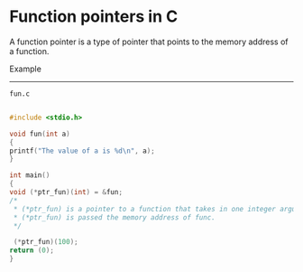 # Function pointers in C

A function pointer is a type of pointer that points to the memory address of a function.

Example
<hr>

`fun.c`

```C

#include <stdio.h>

void fun(int a)
{
printf("The value of a is %d\n", a);
}

int main()
{
void (*ptr_fun)(int) = &fun;
/*
 * (*ptr_fun) is a pointer to a function that takes in one integer argument.
 * (*ptr_fun) is passed the memory address of func.
 */

 (*ptr_fun)(100);
return (0);
}

```

